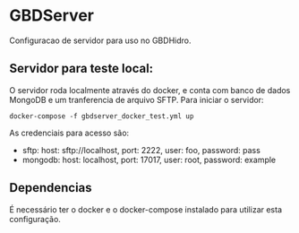 # GBDServer

Configuracao de servidor para uso no GBDHidro. 

## Servidor para teste local:

O servidor roda localmente através do docker, e conta com banco de dados MongoDB e um tranferencia de arquivo SFTP. 
Para iniciar o servidor: 

```docker-compose -f gbdserver_docker_test.yml up ```

As credenciais para acesso são:
- sftp: host: sftp://localhost, port: 2222, user: foo, password: pass
- mongodb: host: localhost, port: 17017, user: root, password: example 

## Dependencias

É necessário ter o docker e o docker-compose instalado para utilizar esta configuração.